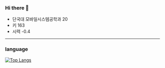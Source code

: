 ### Hi there 👋
- 단국대 모바일시스템공학과 20
- 키 163
- 시력 -0.4



---
### language
[![Top Langs](https://github-readme-stats.vercel.app/api/top-langs/?username=rlaalswn1229&layout=compact)](https://github.com/anuraghazra/github-readme-stats)

<!--
**rlaalswn1229/rlaalswn1229** is a ✨ _special_ ✨ repository because its `README.md` (this file) appears on your GitHub profile.

Here are some ideas to get you started:

- 🔭 I’m currently working on ...
- 🌱 I’m currently learning ...
- 👯 I’m looking to collaborate on ...
- 🤔 I’m looking for help with ...
- 💬 Ask me about ...
- 📫 How to reach me: ...
- 😄 Pronouns: ...
- ⚡ Fun fact: ...
-->
